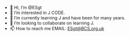 - 👋 Hi, I’m @ESgt
- 👀 I’m interested in J CODE.
- 🌱 I’m currently learning J and have been for many years.
- 💞️ I’m looking to collaborate on learning J.
- 📫 How to reach me EMAIL: ESgt@BCS.org.uk

<!---
ESgt/ESgt is a ✨ special ✨ repository because its `README.md` (this file) appears on your GitHub profile.
You can click the Preview link to take a look at your changes.
--->
